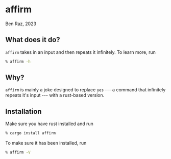 # affirm
Ben Raz, 2023
## What does it do?
`affirm` takes in an input and then repeats it infinitely. To learn more, run 
```zsh
% affirm -h
```
## Why?
`affirm` is mainly a joke designed to replace `yes` --- a command that infinitely repeats it's input --- with a rust-based version.
## Installation
Make sure you have rust installed and run 
```zsh
% cargo install affirm
```
To make sure it has been installed, run
```zsh
% affirm -V
```
